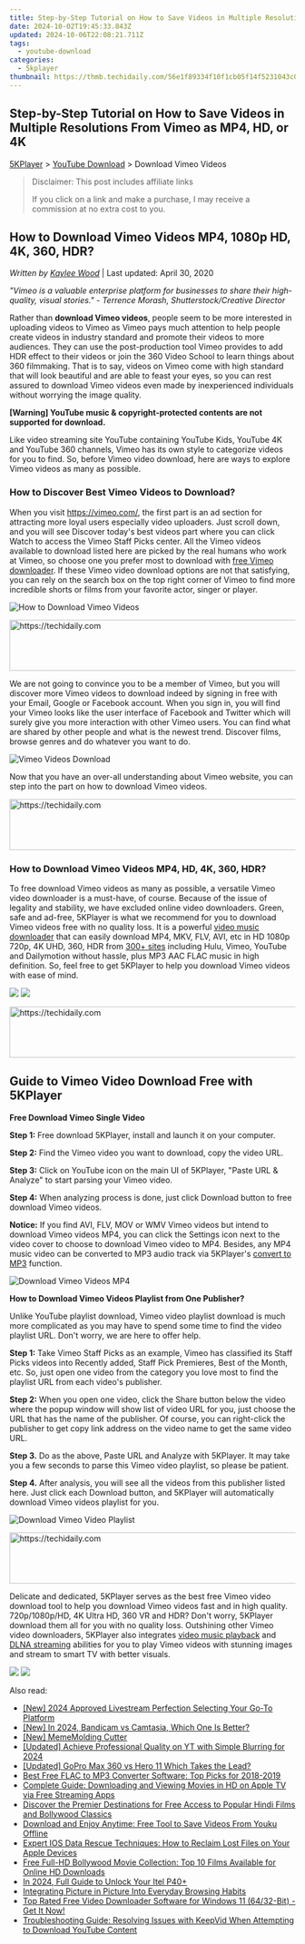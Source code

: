 ```yaml
---
title: Step-by-Step Tutorial on How to Save Videos in Multiple Resolutions From Vimeo as MP4, HD, or 4K
date: 2024-10-02T19:45:33.843Z
updated: 2024-10-06T22:08:21.711Z
tags:
  - youtube-download
categories:
  - 5kplayer
thumbnail: https://thmb.techidaily.com/56e1f89334f10f1cb05f14f5231043c0f4d7f09ccf31512b8943ddac6170bfee.jpg
---
```


## Step-by-Step Tutorial on How to Save Videos in Multiple Resolutions From Vimeo as MP4, HD, or 4K

[5KPlayer](https://tools.techidaily.com/5kplayer/products/) \> [YouTube Download](https://tools.techidaily.com/5kplayer/youtube-download/) \> Download Vimeo Videos

>  Disclaimer: This post includes affiliate links
>
>  If you click on a link and make a purchase, I may receive a commission at no extra cost to you.
>

## How to Download Vimeo Videos MP4, 1080p HD, 4K, 360, HDR?

 _Written by [Kaylee Wood](https://www.quora.com/profile/Amanda-Hu-21)_ | Last updated: April 30, 2020 

_"Vimeo is a valuable enterprise platform for businesses to share their high-quality, visual stories." - Terrence Morash, Shutterstock/Creative Director_

Rather than **download Vimeo videos**, people seem to be more interested in uploading videos to Vimeo as Vimeo pays much attention to help people create videos in industry standard and promote their videos to more audiences. They can use the post-production tool Vimeo provides to add HDR effect to their videos or join the 360 Video School to learn things about 360 filmmaking. That is to say, videos on Vimeo come with high standard that will look beautiful and are able to feast your eyes, so you can rest assured to download Vimeo videos even made by inexperienced individuals without worrying the image quality.

**\[Warning\] YouTube music & copyright-protected contents are not supported for download.**

Like video streaming site YouTube containing YouTube Kids, YouTube 4K and YouTube 360 channels, Vimeo has its own style to categorize videos for you to find. So, before Vimeo video download, here are ways to explore Vimeo videos as many as possible.

### How to Discover Best Vimeo Videos to Download?

When you visit https://vimeo.com/, the first part is an ad section for attracting more loyal users especially video uploaders. Just scroll down, and you will see Discover today's best videos part where you can click Watch to access the Vimeo Staff Picks center. All the Vimeo videos available to download listed here are picked by the real humans who work at Vimeo, so choose one you prefer most to download with [free Vimeo downloader](https://tools.techidaily.com/5kplayer/youtube-download/). If these Vimeo video download options are not that satisfying, you can rely on the search box on the top right corner of Vimeo to find more incredible shorts or films from your favorite actor, singer or player.

![How to Download Vimeo Videos](https://www.5kplayer.com/youtube-download/img/vimeo-staff-pick.jpg) 

<!-- affiliate ads begin -->
<a href="https://bluettifr.pxf.io/c/5597632/2145082/17095" target="_top" id="2145082">
  <img src="//a.impactradius-go.com/display-ad/17095-2145082" border="0" alt="https://techidaily.com" width="728" height="90"/>
</a>
<img height="0" width="0" src="https://bluettifr.pxf.io/i/5597632/2145082/17095" style="position:absolute;visibility:hidden;" border="0" />
<!-- affiliate ads end -->

We are not going to convince you to be a member of Vimeo, but you will discover more Vimeo videos to download indeed by signing in free with your Email, Google or Facebook account. When you sign in, you will find your Vimeo looks like the user interface of Facebook and Twitter which will surely give you more interaction with other Vimeo users. You can find what are shared by other people and what is the newest trend. Discover films, browse genres and do whatever you want to do.

![Vimeo Videos Download](https://www.5kplayer.com/youtube-download/img/download-vimeo-videos2.jpg) 

Now that you have an over-all understanding about Vimeo website, you can step into the part on how to download Vimeo videos.

<!-- affiliate ads begin -->
<a href="https://appsumo.8odi.net/c/5597632/2130874/7443" target="_top" id="2130874">
  <img src="//a.impactradius-go.com/display-ad/7443-2130874" border="0" alt="https://techidaily.com" width="728" height="90"/>
</a>
<img height="0" width="0" src="https://appsumo.8odi.net/i/5597632/2130874/7443" style="position:absolute;visibility:hidden;" border="0" />
<!-- affiliate ads end -->

### How to Download Vimeo Videos MP4, HD, 4K, 360, HDR?

To free download Vimeo videos as many as possible, a versatile Vimeo video downloader is a must-have, of course. Because of the issue of legality and stability, we have excluded online video downloaders. Green, safe and ad-free, 5KPlayer is what we recommend for you to download Vimeo videos free with no quality loss. It is a powerful [video music downloader](https://tools.techidaily.com/5kplayer/youtube-download/) that can easily download MP4, MKV, FLV, AVI, etc in HD 1080p 720p, 4K UHD, 360, HDR from [300+ sites](https://tools.techidaily.com/5kplayer/youtube-download/) including Hulu, Vimeo, YouTube and Dailymotion without hassle, plus MP3 AAC FLAC music in high definition. So, feel free to get 5KPlayer to help you download Vimeo videos with ease of mind.

[![](https://www.5kplayer.com/youtube-download/../button/freedownwhitewin.png)](https://tools.techidaily.com/5kplayer/products/) [![](https://www.5kplayer.com/youtube-download/../button/freedownbackmac.png)](https://tools.techidaily.com/5kplayer/products/) 

<!-- affiliate ads begin -->
<a href="https://appsumo.8odi.net/c/5597632/2094418/7443" target="_top" id="2094418">
  <img src="//a.impactradius-go.com/display-ad/7443-2094418" border="0" alt="https://techidaily.com" width="728" height="90"/>
</a>
<img height="0" width="0" src="https://appsumo.8odi.net/i/5597632/2094418/7443" style="position:absolute;visibility:hidden;" border="0" />
<!-- affiliate ads end -->

## Guide to Vimeo Video Download Free with 5KPlayer

**Free Download Vimeo Single Video**

**Step 1:** Free download 5KPlayer, install and launch it on your computer.

**Step 2:** Find the Vimeo video you want to download, copy the video URL.

**Step 3:** Click on YouTube icon on the main UI of 5KPlayer, "Paste URL & Analyze" to start parsing your Vimeo video.

**Step 4:** When analyzing process is done, just click Download button to free download Vimeo videos.

**Notice:** If you find AVI, FLV, MOV or WMV Vimeo videos but intend to download Vimeo videos MP4, you can click the Settings icon next to the video cover to choose to download Vimeo video to MP4\. Besides, any MP4 music video can be converted to MP3 audio track via 5KPlayer's [convert to MP3](https://tools.techidaily.com/5kplayer/youtube-download/) function.

![Download Vimeo Videos MP4](https://www.5kplayer.com/youtube-download/img/download-vimeo-videos3.jpg) 

**How to Download Vimeo Videos Playlist from One Publisher?**

Unlike YouTube playlist download, Vimeo video playlist download is much more complicated as you may have to spend some time to find the video playlist URL. Don't worry, we are here to offer help.

**Step 1:** Take Vimeo Staff Picks as an example, Vimeo has classified its Staff Picks videos into Recently added, Staff Pick Premieres, Best of the Month, etc. So, just open one video from the category you love most to find the playlist URL from each video's publisher.

**Step 2:** When you open one video, click the Share button below the video where the popup window will show list of video URL for you, just choose the URL that has the name of the publisher. Of course, you can right-click the publisher to get copy link address on the video name to get the same video URL.

**Step 3.** Do as the above, Paste URL and Analyze with 5KPlayer. It may take you a few seconds to parse this Vimeo video playlist, so please be patient.

**Step 4.** After analysis, you will see all the videos from this publisher listed here. Just click each Download button, and 5KPlayer will automatically download Vimeo videos playlist for you.

![Download Vimeo Video Playlist](https://www.5kplayer.com/youtube-download/img/download-vimeo-videos4.jpg) 

<!-- affiliate ads begin -->
<a href="https://appsumo.8odi.net/c/5597632/2123730/7443" target="_top" id="2123730">
  <img src="//a.impactradius-go.com/display-ad/7443-2123730" border="0" alt="https://techidaily.com" width="728" height="90"/>
</a>
<img height="0" width="0" src="https://appsumo.8odi.net/i/5597632/2123730/7443" style="position:absolute;visibility:hidden;" border="0" />
<!-- affiliate ads end -->

Delicate and dedicated, 5KPlayer serves as the best free Vimeo video download tool to help you download Vimeo videos fast and in high quality. 720p/1080p/HD, 4K Ultra HD, 360 VR and HDR? Don't worry, 5KPlayer download them all for you with no quality loss. Outshining other Vimeo video downloaders, 5KPlayer also integrates [video music playback](https://tools.techidaily.com/5kplayer/video-music-player/) and [DLNA streaming](https://tools.techidaily.com/5kplayer/dlna/) abilities for you to play Vimeo videos with stunning images and stream to smart TV with better visuals.

[![](https://www.5kplayer.com/youtube-download/../button/freedownwhitewin.png)](https://tools.techidaily.com/5kplayer/products/) [![](https://www.5kplayer.com/youtube-download/../button/freedownbackmac.png)](https://tools.techidaily.com/5kplayer/products/)

<ins class="adsbygoogle"
     style="display:block"
     data-ad-format="autorelaxed"
     data-ad-client="ca-pub-7571918770474297"
     data-ad-slot="1223367746"></ins>

<ins class="adsbygoogle"
     style="display:block"
     data-ad-client="ca-pub-7571918770474297"
     data-ad-slot="8358498916"
     data-ad-format="auto"
     data-full-width-responsive="true"></ins>

<span class="atpl-alsoreadstyle">Also read:</span>
<div><ul>
<li><a href="https://fox-access.techidaily.com/new-2024-approved-livestream-perfection-selecting-your-go-to-platform/"><u>[New] 2024 Approved Livestream Perfection Selecting Your Go-To Platform</u></a></li>
<li><a href="https://screen-recording.techidaily.com/new-in-2024-bandicam-vs-camtasia-which-one-is-better/"><u>[New] In 2024, Bandicam vs Camtasia, Which One Is Better?</u></a></li>
<li><a href="https://vp-tips.techidaily.com/new-mememolding-cutter/"><u>[New] MemeMolding Cutter</u></a></li>
<li><a href="https://youtube-docs.techidaily.com/ed-achieve-professional-quality-on-yt-with-simple-blurring-for-2024/"><u>[Updated] Achieve Professional Quality on YT with Simple Blurring for 2024</u></a></li>
<li><a href="https://fox-access.techidaily.com/updated-gopro-max-360-vs-hero-11-which-takes-the-lead/"><u>[Updated] GoPro Max 360 vs Hero 11 Which Takes the Lead?</u></a></li>
<li><a href="https://youtube-video-recordings.techidaily.com/best-free-flac-to-mp3-converter-software-top-picks-for-2018-2019/"><u>Best Free FLAC to MP3 Converter Software: Top Picks for 2018-2019</u></a></li>
<li><a href="https://youtube-video-recordings.techidaily.com/complete-guide-downloading-and-viewing-movies-in-hd-on-apple-tv-via-free-streaming-apps/"><u>Complete Guide: Downloading and Viewing Movies in HD on Apple TV via Free Streaming Apps</u></a></li>
<li><a href="https://youtube-video-recordings.techidaily.com/discover-the-premier-destinations-for-free-access-to-popular-hindi-films-and-bollywood-classics/"><u>Discover the Premier Destinations for Free Access to Popular Hindi Films and Bollywood Classics</u></a></li>
<li><a href="https://youtube-video-recordings.techidaily.com/download-and-enjoy-anytime-free-tool-to-save-videos-from-youku-offline/"><u>Download and Enjoy Anytime: Free Tool to Save Videos From Youku Offline</u></a></li>
<li><a href="https://os-tips.techidaily.com/expert-ios-data-rescue-techniques-how-to-reclaim-lost-files-on-your-apple-devices/"><u>Expert IOS Data Rescue Techniques: How to Reclaim Lost Files on Your Apple Devices</u></a></li>
<li><a href="https://youtube-video-recordings.techidaily.com/free-full-hd-bollywood-movie-collection-top-10-films-available-for-online-hd-downloads/"><u>Free Full-HD Bollywood Movie Collection: Top 10 Films Available for Online HD Downloads</u></a></li>
<li><a href="https://unlock-android.techidaily.com/in-2024-full-guide-to-unlock-your-itel-p40plus-by-drfone-android/"><u>In 2024, Full Guide to Unlock Your Itel P40+</u></a></li>
<li><a href="https://extra-lessons.techidaily.com/integrating-picture-in-picture-into-everyday-browsing-habits/"><u>Integrating Picture in Picture Into Everyday Browsing Habits</u></a></li>
<li><a href="https://youtube-video-recordings.techidaily.com/top-rated-free-video-downloader-software-for-windows-11-6432-bit-get-it-now/"><u>Top Rated Free Video Downloader Software for Windows 11 (64/32-Bit) - Get It Now!</u></a></li>
<li><a href="https://youtube-video-recordings.techidaily.com/troubleshooting-guide-resolving-issues-with-keepvid-when-attempting-to-download-youtube-content/"><u>Troubleshooting Guide: Resolving Issues with KeepVid When Attempting to Download YouTube Content</u></a></li>
</ul></div>


